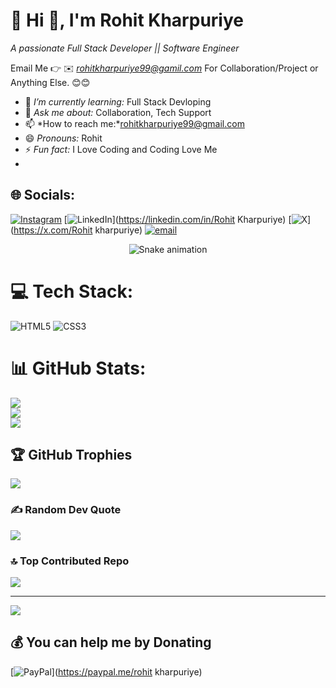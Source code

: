 # 💫 Hi 👋, I'm Rohit Kharpuriye
*A passionate Full Stack Developer || Software Engineer*

Email Me 👉 ✉️ *rohitkharpuriye99@gamil.com* For Collaboration/Project or Anything Else. 😊😊

- 🌱 *I’m currently learning:* Full Stack Devloping
- 💬 *Ask me about:* Collaboration, Tech Support
- 📫 *How to reach me:*rohitkharpuriye99@gmail.com
- 😄 *Pronouns:* Rohit
- ⚡ *Fun fact:* I Love Coding and Coding Love Me
- 
## 🌐 Socials:
[![Instagram](https://img.shields.io/badge/Instagram-%23E4405F.svg?logo=Instagram&logoColor=white)](https://instagram.com/https://www.instagram.com/rohit_kharpuriye/?hl=en) [![LinkedIn](https://img.shields.io/badge/LinkedIn-%230077B5.svg?logo=linkedin&logoColor=white)](https://linkedin.com/in/Rohit Kharpuriye) [![X](https://img.shields.io/badge/X-black.svg?logo=X&logoColor=white)](https://x.com/Rohit kharpuriye) [![email](https://img.shields.io/badge/Email-D14836?logo=gmail&logoColor=white)](mailto:rohitkharpuriye99@gmail.com) 

<!-- Snake Game Repo View -->

<div align="center">
  <img src="https://profile-readme-generator.com/assets/snake.svg" alt="Snake animation" />
</div>

# 💻 Tech Stack:
![HTML5](https://img.shields.io/badge/html5-%23E34F26.svg?style=for-the-badge&logo=html5&logoColor=white) ![CSS3](https://img.shields.io/badge/css3-%231572B6.svg?style=for-the-badge&logo=css3&logoColor=white)
# 📊 GitHub Stats:
![](https://github-readme-stats.vercel.app/api?username=RohitFullStackDevloper&theme=dark&hide_border=false&include_all_commits=true&count_private=false)<br/>
![](https://github-readme-streak-stats.herokuapp.com/?user=RohitFullStackDevloper&theme=dark&hide_border=false)<br/>
![](https://github-readme-stats.vercel.app/api/top-langs/?username=RohitFullStackDevloper&theme=dark&hide_border=false&include_all_commits=true&count_private=false&layout=compact)

## 🏆 GitHub Trophies
![](https://github-profile-trophy.vercel.app/?username=RohitFullStackDevloper&theme=radical&no-frame=false&no-bg=true&margin-w=4)

### ✍️ Random Dev Quote
![](https://quotes-github-readme.vercel.app/api?type=horizontal&theme=radical)

### 🔝 Top Contributed Repo
![](https://github-contributor-stats.vercel.app/api?username=RohitFullStackDevloper&limit=5&theme=dark&combine_all_yearly_contributions=true)

---
[![](https://visitcount.itsvg.in/api?id=RohitFullStackDevloper&icon=0&color=0)](https://visitcount.itsvg.in)

  ## 💰 You can help me by Donating
  [![PayPal](https://img.shields.io/badge/PayPal-00457C?style=for-the-badge&logo=paypal&logoColor=white)](https://paypal.me/rohit kharpuriye) 

  
<!-- Proudly created with GPRM ( https://gprm.itsvg.in ) -->
